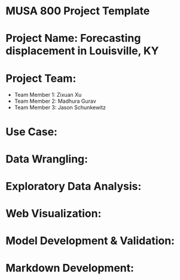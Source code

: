 # MUSA 800 Project Template

# Project Name: Forecasting displacement in Louisville, KY


# Project Team:

* Team Member 1: Zixuan Xu
* Team Member 2: Madhura Gurav
* Team Member 3: Jason Schunkewitz

# Use Case: 

# Data Wrangling:

# Exploratory Data Analysis:

# Web Visualization:

# Model Development & Validation:

# Markdown Development:

